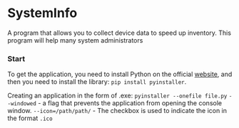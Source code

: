 # SystemInfo
A program that allows you to collect device data to speed up inventory. This program will help many system administrators

### Start
To get the application, you need to install Python on the official [website](https://www.python.org/), and then you need to install the library: `pip install pyinstaller`.

Creating an application in the form of .exe: `pyinstaller --onefile file.py`
    `--windowed` - a flag that prevents the application from opening the console window.
    `--icon=/path/path/` - The checkbox is used to indicate the icon in the format `.ico`